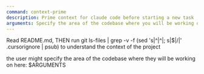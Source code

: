 ```yaml
---
command: context-prime
description: Prime context for claude code before starting a new task
arguments: Specify the area of the codebase where you will be working on.
---
```


Read README.md, THEN run git ls-files | grep -v -f (sed 's|^|^|; s|$|/|' .cursorignore | psub) to understand the context of the project

the user might specify the area of the codebase where they will be working on here: $ARGUMENTS
